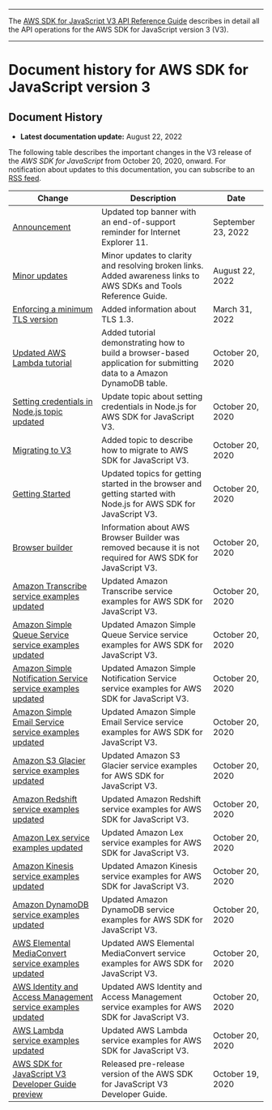 --------

 The [AWS SDK for JavaScript V3 API Reference Guide](https://docs.aws.amazon.com/AWSJavaScriptSDK/v3/latest/index.html) describes in detail all the API operations for the AWS SDK for JavaScript version 3 \(V3\)\. 

--------

# Document history for AWS SDK for JavaScript version 3<a name="doc-history"></a>

## Document History<a name="doc-history-recent"></a>
+ **Latest documentation update:** August 22, 2022

The following table describes the important changes in the V3 release of the *AWS SDK for JavaScript* from October 20, 2020, onward\. For notification about updates to this documentation, you can subscribe to an [RSS feed](https://docs.aws.amazon.com/sdk-for-javascript/v3/developer-guide/amazon-sdk-javascript-guide-doc-history.rss)\.

| Change | Description | Date | 
| --- |--- |--- |
| [Announcement](#doc-history) | Updated top banner with an end\-of\-support reminder for Internet Explorer 11\. | September 23, 2022 | 
| [Minor updates](#doc-history) | Minor updates to clarity and resolving broken links\. Added awareness links to AWS SDKs and Tools Reference Guide\. | August 22, 2022 | 
| [Enforcing a minimum TLS version](enforcing-tls.md) | Added information about TLS 1\.3\. | March 31, 2022 | 
| [Updated AWS Lambda tutorial](cross-service-example-submitting-data.md) | Added tutorial demonstrating how to build a browser\-based application for submitting data to a Amazon DynamoDB table\.  | October 20, 2020 | 
| [Setting credentials in Node\.js topic updated](configuring-the-jssdk.md) | Update topic about setting credentials in Node\.js for AWS SDK for JavaScript V3\. | October 20, 2020 | 
| [Migrating to V3](migrating-to-v3.md) | Added topic to describe how to migrate to AWS SDK for JavaScript V3\. | October 20, 2020 | 
| [Getting Started ](getting-started.md) | Updated topics for getting started in the browser and getting started with Node\.js for AWS SDK for JavaScript V3\. | October 20, 2020 | 
| [Browser builder](#doc-history) | Information about AWS Browser Builder was removed because it is not required for AWS SDK for JavaScript V3\. | October 20, 2020 | 
| [Amazon Transcribe service examples updated](Transcribe-examples.md) | Updated Amazon Transcribe service examples for AWS SDK for JavaScript V3\. | October 20, 2020 | 
| [Amazon Simple Queue Service service examples updated](sqs-examples.md) | Updated Amazon Simple Queue Service service examples for AWS SDK for JavaScript V3\. | October 20, 2020 | 
| [Amazon Simple Notification Service service examples updated](sns-examples.md) | Updated Amazon Simple Notification Service service examples for AWS SDK for JavaScript V3\. | October 20, 2020 | 
| [Amazon Simple Email Service service examples updated](ses-examples.md) | Updated Amazon Simple Email Service service examples for AWS SDK for JavaScript V3\. | October 20, 2020 | 
| [Amazon S3 Glacier service examples updated](glacier-examples.md) | Updated Amazon S3 Glacier service examples for AWS SDK for JavaScript V3\. | October 20, 2020 | 
| [Amazon Redshift service examples updated](redshift-examples.md) | Updated Amazon Redshift service examples for AWS SDK for JavaScript V3\. | October 20, 2020 | 
| [Amazon Lex service examples updated](lex-examples.md) | Updated Amazon Lex service examples for AWS SDK for JavaScript V3\. | October 20, 2020 | 
| [Amazon Kinesis service examples updated](kinesis-examples.md) | Updated Amazon Kinesis service examples for AWS SDK for JavaScript V3\. | October 20, 2020 | 
| [Amazon DynamoDB service examples updated](dynamodb-examples.md) | Updated Amazon DynamoDB service examples for AWS SDK for JavaScript V3\. | October 20, 2020 | 
| [AWS Elemental MediaConvert service examples updated](emc-examples.md) | Updated AWS Elemental MediaConvert service examples for AWS SDK for JavaScript V3\. | October 20, 2020 | 
| [AWS Identity and Access Management service examples updated](iam-examples.md) | Updated AWS Identity and Access Management service examples for AWS SDK for JavaScript V3\. | October 20, 2020 | 
| [AWS Lambda service examples updated](lambda-examples.md) | Updated AWS Lambda service examples for AWS SDK for JavaScript V3\. | October 20, 2020 | 
| [AWS SDK for JavaScript V3 Developer Guide preview](#doc-history) | Released pre\-release version of the AWS SDK for JavaScript V3 Developer Guide\. | October 19, 2020 | 